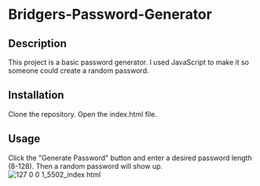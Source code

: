 # Bridgers-Password-Generator

## Description

This project is a basic password generator. I used JavaScript to make it so someone could create a random password.

## Installation

Clone the repository.
Open the index.html file.

## Usage

Click the "Generate Password" button and enter a desired password length (8-128). Then a random password will show up.
![127 0 0 1_5502_index html](https://user-images.githubusercontent.com/130262452/236373602-6c63c579-0b88-4138-9439-cac71d3a018d.png)
